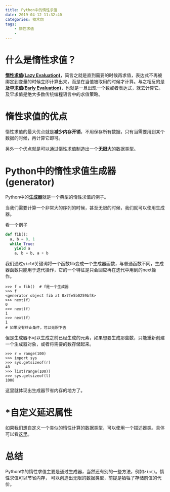 ```yaml
---
title: Python中的惰性求值
date: 2019-04-12 11:32:40
categories: 技术向
tags: 
    - 惰性求值
    - 
---
```


# 什么是惰性求值？
[**惰性求值(Lazy Evaluation)**](https://en.wikipedia.org/wiki/Lazy_evaluation)，简言之就是直到需要的时候再求值，表达式不再被绑定到变量的时候立即计算出来，而是在当值被取用的时候才计算。与之相反的是[**及早求值(Early Evaluation)**](https://en.wikipedia.org/wiki/Eager_evaluation)，也就是一旦出现一个数或者表达式，就去计算它。及早求值是绝大多数传统编程语言中的求值策略。

# 惰性求值的优点

惰性求值的最大优点就是**减少内存开销**，不用保存所有数据，只有当需要用到某个数据的时候，再计算它即可。

另外一个优点就是可以通过惰性求值制造出一个**无限大**的数据类型。


# Python中的惰性求值生成器(generator)
Python中的[**生成器**](https://wiki.python.org/moin/Generators)就是一个典型的惰性求值的例子。

当我们需要计算一个非常大的序列的时候，甚至无限的时候，我们就可以使用生成器。

看一个例子

```Python
def fib():
  a, b = 0, 1
  while True:
    yield a
    a, b = b, a + b
```
我们通过`yield`关键词将一个函数fib变成一个生成器函数，与普通函数不同，生成器函数只能用于迭代操作，它的一个特征是只会回应再在迭代中用到的next操作。

```shell    
>>> f = fib()  # f是一个生成器
>>> f
<generator object fib at 0x7fe5b0259bf8>
>>> next(f)
0
>>> next(f)
1
>>> next(f)
1
# 如果没有终止条件，可以无限下去
```

但是生成器不可以生成之前已经生成的元素，如果想要生成那些数，只能重新创建一个生成器对象，或者将需要的数存储起来。

``` shell
>>> r = range(100)
>>> import sys
>>> sys.getsizeof(r)
48
>>> list(range(100))
>>> sys.getsizeof(l)
1008
```
这里就体现出生成器节省内存的地方了。

# *自定义延迟属性

如果我们想自定义一个类似的惰性计算的数据类型，可以使用一个描述器类。具体可以看[这里](https://python3-cookbook.readthedocs.io/zh_CN/latest/c08/p10_using_lazily_computed_properties.html?highlight=lazy)。

# 总结

Python中的惰性求值主要是通过生成器，当然还有别的一些方法，例如`zip()`。惰性求值可以节省内存， 可以创造出无限的数据类型，前提是牺牲了存储前值的代价。
